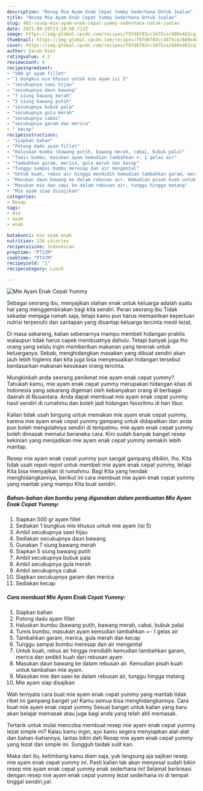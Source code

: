 ```yaml
---
description: "Resep Mie Ayam Enak Cepat Yummy Sederhana Untuk Jualan"
title: "Resep Mie Ayam Enak Cepat Yummy Sederhana Untuk Jualan"
slug: 402-resep-mie-ayam-enak-cepat-yummy-sederhana-untuk-jualan
date: 2021-04-29T23:19:58.713Z
image: https://img-global.cpcdn.com/recipes/f97d6f83cc3475ce/680x482cq70/mie-ayam-enak-cepat-yummy-foto-resep-utama.jpg
thumbnail: https://img-global.cpcdn.com/recipes/f97d6f83cc3475ce/680x482cq70/mie-ayam-enak-cepat-yummy-foto-resep-utama.jpg
cover: https://img-global.cpcdn.com/recipes/f97d6f83cc3475ce/680x482cq70/mie-ayam-enak-cepat-yummy-foto-resep-utama.jpg
author: Sarah Diaz
ratingvalue: 4.2
reviewcount: 4
recipeingredient:
- "500 gr ayam fillet"
- "1 bungkus mie khusus untuk mie ayam isi 5"
- "secukupnya sawi hijau"
- "secukupnya daun bawang"
- "7 siung bawang merah"
- "5 siung bawang putih"
- "secukupnya bubuk pala"
- "secukupnya gula merah"
- "secukupnya cabai"
- "secukupnya garam dan merica"
- " kecap"
recipeinstructions:
- "Siapkan bahan"
- "Potong dadu ayam fillet"
- "Haluskan bumbu (bawang putih, bawang merah, cabai, bubuk pala)"
- "Tumis bumbu, masukan ayam kemudian tambahkan +- 1 gelas air"
- "Tambahkan garam, merica, gula merah dan kecap"
- "Tunggu sampai bumbu meresap dan air mengental"
- "Untuk kuah, rebus air hingga mendidih kemudian tambahkan garam, merica dan sedikit kuah dari rebusan ayam"
- "Masukan daun bawang ke dalam rebusan air. Kemudian pisah kuah untuk tambahan mie ayam."
- "Masukan mie dan sawi ke dalam rebusan air, tunggu hingga matang"
- "Mie ayam siap disajikan"
categories:
- Resep
tags:
- mie
- ayam
- enak

katakunci: mie ayam enak 
nutrition: 226 calories
recipecuisine: Indonesian
preptime: "PT12M"
cooktime: "PT47M"
recipeyield: "1"
recipecategory: Lunch

---
```



![Mie Ayam Enak Cepat Yummy](https://img-global.cpcdn.com/recipes/f97d6f83cc3475ce/680x482cq70/mie-ayam-enak-cepat-yummy-foto-resep-utama.jpg)

Sebagai seorang ibu, menyajikan olahan enak untuk keluarga adalah suatu hal yang menggembirakan bagi kita sendiri. Peran seorang ibu Tidak sekadar menjaga rumah saja, tetapi kamu pun harus memastikan keperluan nutrisi terpenuhi dan santapan yang disantap keluarga tercinta mesti lezat.

Di masa  sekarang, kalian sebenarnya mampu membeli hidangan praktis walaupun tidak harus capek membuatnya dahulu. Tetapi banyak juga lho orang yang selalu ingin memberikan makanan yang terenak untuk keluarganya. Sebab, menghidangkan masakan yang dibuat sendiri akan jauh lebih higienis dan kita juga bisa menyesuaikan hidangan tersebut berdasarkan makanan kesukaan orang tercinta. 



Mungkinkah anda seorang penikmat mie ayam enak cepat yummy?. Tahukah kamu, mie ayam enak cepat yummy merupakan hidangan khas di Indonesia yang sekarang digemari oleh kebanyakan orang di berbagai daerah di Nusantara. Anda dapat membuat mie ayam enak cepat yummy hasil sendiri di rumahmu dan boleh jadi hidangan favoritmu di hari libur.

Kalian tidak usah bingung untuk memakan mie ayam enak cepat yummy, karena mie ayam enak cepat yummy gampang untuk didapatkan dan anda pun boleh mengolahnya sendiri di tempatmu. mie ayam enak cepat yummy boleh dimasak memalui beraneka cara. Kini sudah banyak banget resep kekinian yang menjadikan mie ayam enak cepat yummy semakin lebih mantap.

Resep mie ayam enak cepat yummy pun sangat gampang dibikin, lho. Kita tidak usah repot-repot untuk membeli mie ayam enak cepat yummy, tetapi Kita bisa menyajikan di rumahmu. Bagi Kita yang hendak menghidangkannya, berikut ini cara membuat mie ayam enak cepat yummy yang mantab yang mampu Kita buat sendiri.

<!--inarticleads1-->

##### Bahan-bahan dan bumbu yang digunakan dalam pembuatan Mie Ayam Enak Cepat Yummy:

1. Siapkan 500 gr ayam fillet
1. Sediakan 1 bungkus mie khusus untuk mie ayam (isi 5)
1. Ambil secukupnya sawi hijau
1. Sediakan secukupnya daun bawang
1. Gunakan 7 siung bawang merah
1. Siapkan 5 siung bawang putih
1. Ambil secukupnya bubuk pala
1. Ambil secukupnya gula merah
1. Ambil secukupnya cabai
1. Siapkan secukupnya garam dan merica
1. Sediakan  kecap




<!--inarticleads2-->

##### Cara membuat Mie Ayam Enak Cepat Yummy:

1. Siapkan bahan
1. Potong dadu ayam fillet
1. Haluskan bumbu (bawang putih, bawang merah, cabai, bubuk pala)
1. Tumis bumbu, masukan ayam kemudian tambahkan +- 1 gelas air
1. Tambahkan garam, merica, gula merah dan kecap
1. Tunggu sampai bumbu meresap dan air mengental
1. Untuk kuah, rebus air hingga mendidih kemudian tambahkan garam, merica dan sedikit kuah dari rebusan ayam
1. Masukan daun bawang ke dalam rebusan air. Kemudian pisah kuah untuk tambahan mie ayam.
1. Masukan mie dan sawi ke dalam rebusan air, tunggu hingga matang
1. Mie ayam siap disajikan




Wah ternyata cara buat mie ayam enak cepat yummy yang mantab tidak ribet ini gampang banget ya! Kamu semua bisa menghidangkannya. Cara buat mie ayam enak cepat yummy Sesuai banget untuk kalian yang baru akan belajar memasak atau juga bagi anda yang telah ahli memasak.

Tertarik untuk mulai mencoba membuat resep mie ayam enak cepat yummy lezat simple ini? Kalau kamu ingin, ayo kamu segera menyiapkan alat-alat dan bahan-bahannya, lantas bikin deh Resep mie ayam enak cepat yummy yang lezat dan simple ini. Sungguh taidak sulit kan. 

Maka dari itu, ketimbang kamu diam saja, yuk langsung aja sajikan resep mie ayam enak cepat yummy ini. Pasti kalian tak akan menyesal sudah bikin resep mie ayam enak cepat yummy enak sederhana ini! Selamat berkreasi dengan resep mie ayam enak cepat yummy lezat sederhana ini di tempat tinggal sendiri,ya!.

